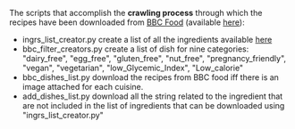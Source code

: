 The scripts that accomplish the __crawling process__ through which the recipes have been downloaded from [BBC Food](https://www.bbc.com/food) (available [here](https://github.com/uazadi/ARMED/tree/master/src/crawling)):

* ingrs_list_creator.py create a list of all the ingredients available [here](https://www.bbc.com/food/ingredients/a-z/a/1#featured-content)
* bbc_filter_creators.py create a list of dish for nine categories: "dairy_free", "egg_free", "gluten_free", "nut_free", "pregnancy_friendly", "vegan", "vegetarian", "low_Glycemic_Index", "Low_calorie"
* bbc_dishes_list.py download the recipes from BBC food iff there is an image attached for each cuisine.
* add_dishes_list.py download all the string related to the ingredient that are not included in the list of ingredients that can be downloaded using "ingrs_list_creator.py"
